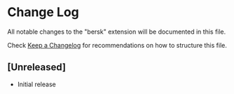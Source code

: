 # Change Log

All notable changes to the "bersk" extension will be documented in this file.

Check [Keep a Changelog](http://keepachangelog.com/) for recommendations on how to structure this file.

## [Unreleased]

- Initial release
